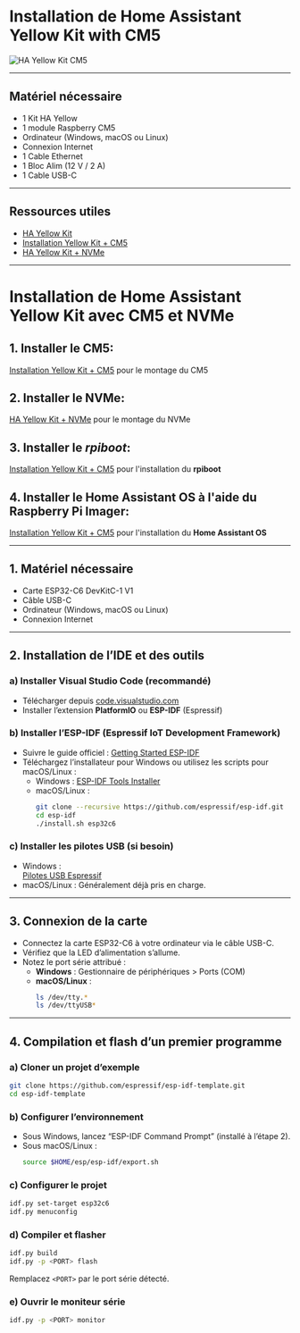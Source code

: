# Installation de Home Assistant Yellow Kit with CM5

![HA Yellow Kit CM5](https://www.home-assistant.io/images/blog/2024-11-cm5/art.jpg)

---

## Matériel nécessaire

- 1 Kit HA Yellow
- 1 module Raspberry CM5
- Ordinateur (Windows, macOS ou Linux)
- Connexion Internet
- 1 Cable Ethernet
- 1 Bloc Alim (12 V / 2 A) 
- 1 Cable USB-C 

---

## Ressources utiles

- [HA Yellow Kit](https://support.nabucasa.com/hc/en-us/categories/24734575925149)
- [Installation Yellow Kit + CM5](https://support.nabucasa.com/hc/en-us/articles/25606333033501-Home-Assistant-Yellow-Kit-with-CM5)
- [HA Yellow Kit + NVMe](https://support.nabucasa.com/hc/en-us/articles/25298668266269-Home-Assistant-Yellow-Kit-with-CM4-and-optional-NVMe)

---

# Installation de Home Assistant Yellow Kit avec CM5 et NVMe

## 1. Installer le CM5:
[Installation Yellow Kit + CM5](https://support.nabucasa.com/hc/en-us/articles/25606333033501-Home-Assistant-Yellow-Kit-with-CM5) 
pour le montage du CM5 
## 2. Installer le NVMe:
[HA Yellow Kit + NVMe](https://support.nabucasa.com/hc/en-us/articles/25298668266269-Home-Assistant-Yellow-Kit-with-CM4-and-optional-NVMe) 
pour le montage du NVMe
## 3. Installer le *rpiboot*:
[Installation Yellow Kit + CM5](https://support.nabucasa.com/hc/en-us/articles/25606333033501-Home-Assistant-Yellow-Kit-with-CM5) 
pour l'installation du **rpiboot**
## 4. Installer le Home Assistant OS à l'aide du Raspberry Pi Imager:
[Installation Yellow Kit + CM5](https://support.nabucasa.com/hc/en-us/articles/25606333033501-Home-Assistant-Yellow-Kit-with-CM5) 
pour l'installation du **Home Assistant OS**

---

## 1. Matériel nécessaire

- Carte ESP32-C6 DevKitC-1 V1
- Câble USB-C
- Ordinateur (Windows, macOS ou Linux)
- Connexion Internet

---

## 2. Installation de l’IDE et des outils

### a) Installer Visual Studio Code (recommandé)
- Télécharger depuis [code.visualstudio.com](https://code.visualstudio.com/)
- Installer l’extension **PlatformIO** ou **ESP-IDF** (Espressif)

### b) Installer l’ESP-IDF (Espressif IoT Development Framework)
- Suivre le guide officiel : [Getting Started ESP-IDF](https://docs.espressif.com/projects/esp-idf/en/latest/esp32c6/get-started/index.html)
- Téléchargez l’installateur pour Windows ou utilisez les scripts pour macOS/Linux :
  - Windows : [ESP-IDF Tools Installer](https://dl.espressif.com/dl/esp-idf/?idf=latest)
  - macOS/Linux :  
    ```bash
    git clone --recursive https://github.com/espressif/esp-idf.git
    cd esp-idf
    ./install.sh esp32c6
    ```

### c) Installer les pilotes USB (si besoin)
- Windows :  
  [Pilotes USB Espressif](https://www.silabs.com/developers/usb-to-uart-bridge-vcp-drivers)
- macOS/Linux : Généralement déjà pris en charge.

---

## 3. Connexion de la carte

- Connectez la carte ESP32-C6 à votre ordinateur via le câble USB-C.
- Vérifiez que la LED d’alimentation s’allume.
- Notez le port série attribué :
  - **Windows** : Gestionnaire de périphériques > Ports (COM)
  - **macOS/Linux** :  
    ```bash
    ls /dev/tty.*
    ls /dev/ttyUSB*
    ```

---

## 4. Compilation et flash d’un premier programme

### a) Cloner un projet d’exemple

```bash
git clone https://github.com/espressif/esp-idf-template.git
cd esp-idf-template
```

### b) Configurer l’environnement

- Sous Windows, lancez “ESP-IDF Command Prompt” (installé à l’étape 2).
- Sous macOS/Linux :
  ```bash
  source $HOME/esp/esp-idf/export.sh
  ```

### c) Configurer le projet

```bash
idf.py set-target esp32c6
idf.py menuconfig
```

### d) Compiler et flasher

```bash
idf.py build
idf.py -p <PORT> flash
```
Remplacez `<PORT>` par le port série détecté.

### e) Ouvrir le moniteur série

```bash
idf.py -p <PORT> monitor
```


